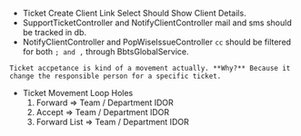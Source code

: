 - Ticket Create Client Link Select Should Show Client Details.
- SupportTicketController and NotifyClientController mail and sms should be tracked in db.
- NotifyClientController and PopWiseIssueController `cc` should be filtered for both `; and ,` through BbtsGlobalService.


```
Ticket accpetance is kind of a movement actually. **Why?** Because it change the responsible person for a specific ticket.
```

- Ticket Movement Loop Holes
    1. Forward => Team / Department IDOR
    2. Accept => Team / Department IDOR
    3. Forward List => Team / Department IDOR
    